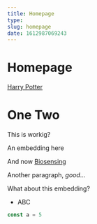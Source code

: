```yaml
---
title: Homepage
type: 
slug: homepage
date: 1612987069243
---
```


# Homepage
<span class="roam-page">[Harry Potter](harry-potter)</span>

# One Two

This is workig?

<span class="roam-blockref">An embedding here</span>



And now <span class="roam-page">[Biosensing](biosensing)</span>



<span class="roam-highlighted">Another paragraph</span>, _good_...



<div class="roam-embed">


What about this embedding?
* ABC

</div>

```javascript
const a = 5
```
